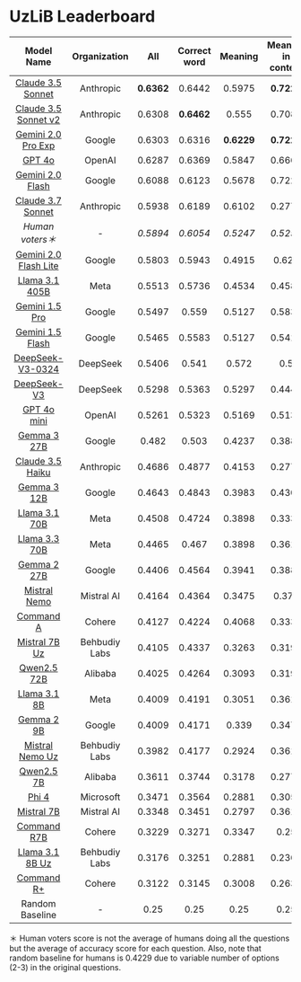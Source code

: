 # UzLiB Leaderboard

| **Model Name** | **Organization** | **All** | **Correct word** | **Meaning** | **Meaning in context** | **Fill in** |
|:--------------:|:----------------:|:-------:|:----------------:|:-----------:|:----------------------:|:-----------:|
| [Claude 3.5 Sonnet](https://www.anthropic.com/news/claude-3-5-sonnet) | Anthropic | **0.6362** | 0.6442 | 0.5975 | **0.7222** | 0.4615 |
| [Claude 3.5 Sonnet v2](https://www.anthropic.com/news/3-5-models-and-computer-use) | Anthropic | 0.6308 | **0.6462** | 0.555 | 0.7083 | 0.4231 |
| [Gemini 2.0 Pro Exp](https://aistudio.google.com/prompts/new_chat?model=gemini-2.0-pro-exp-02-05) | Google | 0.6303 |0.6316 | **0.6229** | **0.7222** | 0.5 |
| [GPT 4o](https://platform.openai.com/playground/chat?models=gpt-4o-2024-11-20) | OpenAI | 0.6287 | 0.6369 | 0.5847 | 0.6667 | **0.5385** |
| [Gemini 2.0 Flash](https://aistudio.google.com/prompts/new_chat?model=gemini-2.0-flash-001) | Google | 0.6088 | 0.6123 | 0.5678 | 0.7222 | 0.5385 |
| [Claude 3.7 Sonnet](https://www.anthropic.com/news/claude-3-7-sonnet) | Anthropic | 0.5938 | 0.6189 | 0.6102 | 0.2778 | 0.2308 |
| *Human voters＊* | - | *0.5894* | *0.6054* | *0.5247* | *0.5254* | *0.5094* |
| [Gemini 2.0 Flash Lite](https://aistudio.google.com/prompts/new_chat?model=gemini-2.0-flash-lite-001) | Google | 0.5803 | 0.5943 | 0.4915 | 0.625 | 0.5192 |
| [Llama 3.1 405B](https://huggingface.co/meta-llama/Llama-3.1-405B-Instruct) | Meta | 0.5513 | 0.5736 | 0.4534 | 0.4583 | 0.4808 |
| [Gemini 1.5 Pro](https://aistudio.google.com/prompts/new_chat?model=gemini-1.5-pro-002) | Google | 0.5497 | 0.559 | 0.5127 | 0.5833 | 0.4038 |
| [Gemini 1.5 Flash](https://aistudio.google.com/prompts/new_chat?model=gemini-1.5-flash-002) | Google | 0.5465 | 0.5583 | 0.5127 | 0.5417 | 0.3654 |
| [DeepSeek-V3-0324](https://huggingface.co/deepseek-ai/DeepSeek-V3-0324) | DeepSeek | 0.5406 | 0.541 | 0.572 | 0.5 | 0.4423 |
| [DeepSeek-V3](https://huggingface.co/deepseek-ai/DeepSeek-V3) | DeepSeek | 0.5298 | 0.5363 | 0.5297 | 0.4444 | 0.4615 |
| [GPT 4o mini](https://platform.openai.com/playground/chat?models=gpt-4o-mini-2024-07-18) | OpenAI | 0.5261 | 0.5323 | 0.5169 | 0.5139 | 0.4038 |
| [Gemma 3 27B](https://huggingface.co/google/gemma-3-27b-it) | Google | 0.482 | 0.503 | 0.4237 | 0.3889 | 0.2692 |
| [Claude 3.5 Haiku](https://www.anthropic.com/news/3-5-models-and-computer-use) | Anthropic | 0.4686 | 0.4877 | 0.4153 | 0.2778 | 0.4231 |
| [Gemma 3 12B](https://huggingface.co/google/gemma-3-12b-it) | Google | 0.4643 | 0.4843 | 0.3983 | 0.4306 | 0.2308 |
| [Llama 3.1 70B](https://huggingface.co/meta-llama/Llama-3.1-70B-Instruct) | Meta | 0.4508 | 0.4724 | 0.3898 | 0.3333 | 0.2692 |
| [Llama 3.3 70B](https://huggingface.co/meta-llama/Llama-3.3-70B-Instruct) | Meta | 0.4465 | 0.467 | 0.3898 | 0.3611 | 0.2308 |
| [Gemma 2 27B](https://huggingface.co/google/gemma-2-27b-it) | Google | 0.4406 | 0.4564 | 0.3941 | 0.3889 | 0.2692 |
| [Mistral Nemo](https://huggingface.co/mistralai/Mistral-Nemo-Instruct-2407) | Mistral AI | 0.4164 | 0.4364 | 0.3475 | 0.375 | 0.2115 |
| [Command A](https://huggingface.co/CohereForAI/c4ai-command-a-03-2025) | Cohere | 0.4127 | 0.4224 | 0.4068 | 0.3333 | 0.2692 |
| [Mistral 7B Uz](https://huggingface.co/behbudiy/Mistral-7B-Instruct-Uz) | Behbudiy Labs | 0.4105 | 0.4337 | 0.3263 | 0.3194 | 0.25 |
| [Qwen2.5 72B](https://huggingface.co/Qwen/Qwen2.5-72B-Instruct) | Alibaba | 0.4025 | 0.4264 | 0.3093 | 0.3194 | 0.25 |
| [Llama 3.1 8B](https://huggingface.co/meta-llama/Llama-3.1-8B-Instruct) | Meta | 0.4009 | 0.4191 | 0.3051 | 0.3611 | 0.3654 |
| [Gemma 2 9B](https://huggingface.co/google/gemma-2-9b-it) | Google | 0.4009 | 0.4171 | 0.339 | 0.3472 | 0.2885 |
| [Mistral Nemo Uz](https://huggingface.co/behbudiy/Mistral-Nemo-Instruct-Uz) | Behbudiy Labs | 0.3982 | 0.4177 | 0.2924 | 0.3611 | 0.3654 |
| [Qwen2.5 7B](https://huggingface.co/Qwen/Qwen2.5-7B-Instruct) | Alibaba | 0.3611 | 0.3744 | 0.3178 | 0.2778 | 0.2885 |
| [Phi 4](https://huggingface.co/microsoft/phi-4) | Microsoft | 0.3471 | 0.3564 | 0.2881 | 0.3056 | 0.4038 |
| [Mistral 7B](https://huggingface.co/mistralai/Mistral-7B-v0.3) | Mistral AI | 0.3348 | 0.3451 | 0.2797 | 0.3611 | 0.25 |
| [Command R7B](https://huggingface.co/CohereForAI/c4ai-command-r7b-12-2024) | Cohere | 0.3229 | 0.3271 | 0.3347 | 0.25 | 0.25 |
| [Llama 3.1 8B Uz](https://huggingface.co/behbudiy/Llama-3.1-8B-Instuct-Uz) | Behbudiy Labs | 0.3176 | 0.3251 | 0.2881 | 0.2361 | 0.3462 |
| [Command R+](https://huggingface.co/CohereForAI/c4ai-command-r-plus-08-2024) | Cohere | 0.3122 | 0.3145 | 0.3008 | 0.2639 | 0.3654 |
| Random Baseline | - | 0.25 | 0.25 | 0.25 | 0.25 | 0.25 |

＊ Human voters score is not the average of humans doing all the questions but the average of accuracy score for each question. Also, note that random baseline for humans is 0.4229 due to variable number of options (2-3) in the original questions.